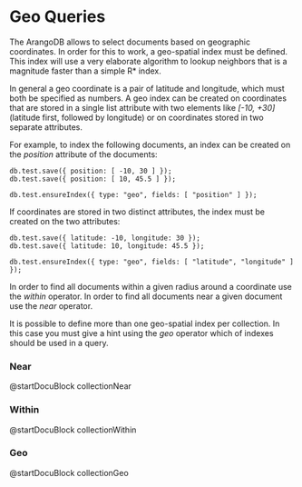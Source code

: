 Geo Queries
===========

The ArangoDB allows to select documents based on geographic coordinates. In
order for this to work, a geo-spatial index must be defined.  This index will
use a very elaborate algorithm to lookup neighbors that is a magnitude faster
than a simple R* index.

In general a geo coordinate is a pair of latitude and longitude, which must
both be specified as numbers. A geo index can be created on coordinates that
are stored in a single list attribute with two elements like *[-10, +30]* 
(latitude first, followed by longitude) or on coordinates stored in two 
separate attributes.

For example, to index the following documents, an index can be created on the
*position* attribute of the documents:

    db.test.save({ position: [ -10, 30 ] });
    db.test.save({ position: [ 10, 45.5 ] });

    db.test.ensureIndex({ type: "geo", fields: [ "position" ] });

If coordinates are stored in two distinct attributes, the index must be created
on the two attributes:

    db.test.save({ latitude: -10, longitude: 30 });
    db.test.save({ latitude: 10, longitude: 45.5 });

    db.test.ensureIndex({ type: "geo", fields: [ "latitude", "longitude" ] });

In order to find all documents within a given radius around a coordinate use 
the *within* operator. In order to find all documents near a given document 
use the *near* operator.

It is possible to define more than one geo-spatial index per collection.  In
this case you must give a hint using the *geo* operator which of indexes
should be used in a query.

### Near
<!-- js/common/modules/org/arangodb/arango-collection-common.js-->
@startDocuBlock collectionNear

### Within
<!-- js/common/modules/org/arangodb/arango-collection-common.js-->
@startDocuBlock collectionWithin

### Geo
<!-- js/common/modules/org/arangodb/arango-collection-common.js-->
@startDocuBlock collectionGeo
